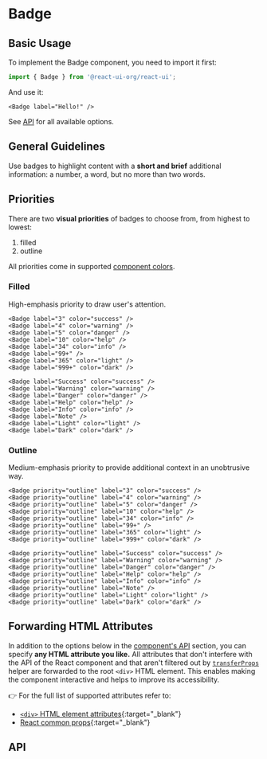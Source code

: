 # Badge

## Basic Usage

To implement the Badge component, you need to import it first:

```js
import { Badge } from '@react-ui-org/react-ui';
```

And use it:

```docoff-react-preview
<Badge label="Hello!" />
```

See [API](#api) for all available options.

## General Guidelines

Use badges to highlight content with a **short and brief** additional
information: a number, a word, but no more than two words.

## Priorities

There are two **visual priorities** of badges to choose from, from highest to
lowest:

1. filled
2. outline

All priorities come in supported
[component colors](/docs/foundation/colors#component-colors).

### Filled

High-emphasis priority to draw user's attention.

```docoff-react-preview
<Badge label="3" color="success" />
<Badge label="4" color="warning" />
<Badge label="5" color="danger" />
<Badge label="10" color="help" />
<Badge label="34" color="info" />
<Badge label="99+" />
<Badge label="365" color="light" />
<Badge label="999+" color="dark" />
```

```docoff-react-preview
<Badge label="Success" color="success" />
<Badge label="Warning" color="warning" />
<Badge label="Danger" color="danger" />
<Badge label="Help" color="help" />
<Badge label="Info" color="info" />
<Badge label="Note" />
<Badge label="Light" color="light" />
<Badge label="Dark" color="dark" />
```

### Outline

Medium-emphasis priority to provide additional context in an unobtrusive way.

```docoff-react-preview
<Badge priority="outline" label="3" color="success" />
<Badge priority="outline" label="4" color="warning" />
<Badge priority="outline" label="5" color="danger" />
<Badge priority="outline" label="10" color="help" />
<Badge priority="outline" label="34" color="info" />
<Badge priority="outline" label="99+" />
<Badge priority="outline" label="365" color="light" />
<Badge priority="outline" label="999+" color="dark" />
```

```docoff-react-preview
<Badge priority="outline" label="Success" color="success" />
<Badge priority="outline" label="Warning" color="warning" />
<Badge priority="outline" label="Danger" color="danger" />
<Badge priority="outline" label="Help" color="help" />
<Badge priority="outline" label="Info" color="info" />
<Badge priority="outline" label="Note" />
<Badge priority="outline" label="Light" color="light" />
<Badge priority="outline" label="Dark" color="dark" />
```

## Forwarding HTML Attributes

In addition to the options below in the [component's API](#api) section, you
can specify **any HTML attribute you like.** All attributes that don't
interfere with the API of the React component and that aren't filtered out by
[`transferProps`](/docs/js-helpers/transferProps) helper are forwarded to the
root `<div>` HTML element. This enables making the component interactive and
helps to improve its accessibility.

👉 For the full list of supported attributes refer to:

- [`<div>` HTML element attributes][div-attributes]{:target="_blank"}
- [React common props]{:target="_blank"}

## API

<docoff-react-props src="/components/Badge/Badge.jsx" />

[div-attributes]: https://developer.mozilla.org/en-US/docs/Web/HTML/Element/div#attributes
[React common props]: https://react.dev/reference/react-dom/components/common#common-props
